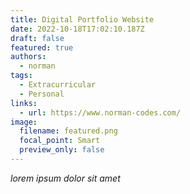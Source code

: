 ```yaml
---
title: Digital Portfolio Website
date: 2022-10-18T17:02:10.187Z
draft: false
featured: true
authors:
  - norman
tags:
  - Extracurricular
  - Personal
links:
  - url: https://www.norman-codes.com/
image:
  filename: featured.png
  focal_point: Smart
  preview_only: false
---
```

*lorem ipsum dolor sit amet*